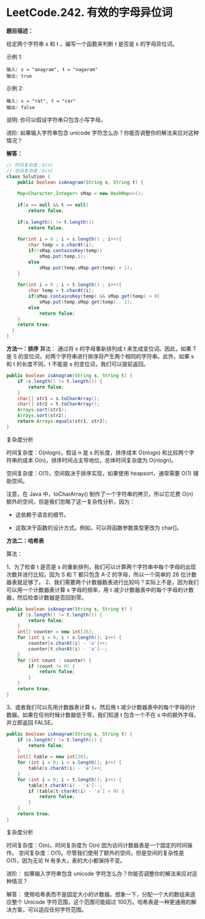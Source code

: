 # LeetCode.242. 有效的字母异位词

**题目描述：**

给定两个字符串 s 和 t ，编写一个函数来判断 t 是否是 s 的字母异位词。

示例 1:

```
输入: s = "anagram", t = "nagaram"
输出: true
```


示例 2:

```
输入: s = "rat", t = "car"
输出: false
```

说明:
你可以假设字符串只包含小写字母。

进阶:
如果输入字符串包含 unicode 字符怎么办？你能否调整你的解法来应对这种情况？

**解答：**

```java
// 时间复杂度：O(n)
// 空间复杂度：O(n)
class Solution {
    public boolean isAnagram(String s, String t) {
        
    Map<Character,Integer> sMap = new HashMap<>();
    
    if(s == null && t == null)
        return false;
    
    if(s.length() != t.length())
        return false;
    
    for(int i = 0 ; i < s.length() ; i++){
        char temp = s.charAt(i);
        if(!sMap.containsKey(temp))
            sMap.put(temp,1);
        else
            sMap.put(temp,sMap.get(temp) + 1);
    }
    
    for(int i = 0 ; i < t.length() ; i++){
        char temp = t.charAt(i);
        if(sMap.containsKey(temp) && sMap.get(temp) > 0)
            sMap.put(temp,sMap.get(temp) - 1);
        else
            return false;
    }
    return true;
  }
}
```

**方法一：排序**
算法： 通过将 s 的字母重新排列成 t 来生成变位词。因此，如果 T 是 S 的变位词，对两个字符串进行排序将产生两个相同的字符串。此外，如果 s 和 t 的长度不同，t 不能是 s 的变位词，我们可以提前返回。

```java
public boolean isAnagram(String s, String t) {
    if (s.length() != t.length()) {
        return false;
    }
    char[] str1 = s.toCharArray();
    char[] str2 = t.toCharArray();
    Arrays.sort(str1);
    Arrays.sort(str2);
    return Arrays.equals(str1, str2);
}
```

复杂度分析

时间复杂度：O(nlogn)，假设 n 是 s 的长度，排序成本 O(nlogn) 和比较两个字符串的成本 O(n)。排序时间占主导地位，总体时间复杂度为 O(nlogn)。

空间复杂度：O(1)，空间取决于排序实现，如果使用 heapsort，通常需要 O(1) 辅助空间。

注意，在 Java 中，toCharArray() 制作了一个字符串的拷贝，所以它花费 O(n) 额外的空间，但是我们忽略了这一复杂性分析，因为：

- 这依赖于语言的细节。

- 这取决于函数的设计方式。例如，可以将函数参数类型更改为 char[]。

**方法二：哈希表**

算法：

1、为了检查 t 是否是 s 的重新排列，我们可以计算两个字符串中每个字母的出现次数并进行比较。因为 S 和 T 都只包含 A-Z 的字母，所以一个简单的 26 位计数器表就足够了。
2、我们需要两个计数器数表进行比较吗？实际上不是，因为我们可以用一个计数器表计算 s 字母的频率，用 t 减少计数器表中的每个字母的计数器，然后检查计数器是否回到零。

```java
public boolean isAnagram(String s, String t) {
    if (s.length() != t.length()) {
        return false;
    }
    int[] counter = new int[26];
    for (int i = 0; i < s.length(); i++) {
        counter[s.charAt(i) - 'a']++;
        counter[t.charAt(i) - 'a']--;
    }
    for (int count : counter) {
        if (count != 0) {
            return false;
        }
    }
    return true;
}
```

3、或者我们可以先用计数器表计算 s，然后用 t 减少计数器表中的每个字母的计数器。如果在任何时候计数器低于零，我们知道 t 包含一个不在 s 中的额外字母，并立即返回 FALSE。

```java
public boolean isAnagram(String s, String t) {
    if (s.length() != t.length()) {
        return false;
    }
    int[] table = new int[26];
    for (int i = 0; i < s.length(); i++) {
        table[s.charAt(i) - 'a']++;
    }
    for (int i = 0; i < t.length(); i++) {
        table[t.charAt(i) - 'a']--;
        if (table[t.charAt(i) - 'a'] < 0) {
            return false;
        }
    }
    return true;
}
```

复杂度分析

时间复杂度：O(n)。时间复杂度为 O(n) 因为访问计数器表是一个固定的时间操作。
空间复杂度：O(1)。尽管我们使用了额外的空间，但是空间的复杂性是 O(1)，因为无论 N 有多大，表的大小都保持不变。

进阶： 如果输入字符串包含 unicode 字符怎么办？你能否调整你的解法来应对这种情况？

解答： 使用哈希表而不是固定大小的计数器。想象一下，分配一个大的数组来适应整个 Unicode 字符范围，这个范围可能超过 100万。哈希表是一种更通用的解决方案，可以适应任何字符范围。
